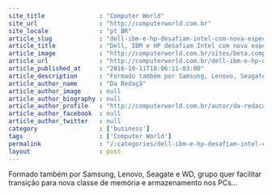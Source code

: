 ```yaml
---
site_title               : "Computer World"
site_url                 : "http://computerworld.com.br"
site_locale              : "pt_BR"
article_slug             : "dell-ibm-e-hp-desafiam-intel-com-nova-especificacao-gen-z"
article_title            : "Dell, IBM e HP desafiam Intel com nova especificação Gen-Z"
article_image            : "http://computerworld.com.br/sites/beta.computerworld.com.br/files/news_articles/intel_logo.jpg"
article_url              : "http://computerworld.com.br/dell-ibm-e-hp-desafiam-intel-com-nova-especificacao-gen-z"
article_published_at     : "2016-10-11T18:06:11-03:00"
article_description      : "Formado também por Samsung, Lenovo, Seagate e WD, grupo quer facilitar transição para nova classe de memória e armazenamento nos PCs..."
article_author_name      : "Da Redaçã"
article_author_image     : null
article_author_biography : null
article_author_profile   : "http://computerworld.com.br/autor/da-redacao"
article_author_facebook  : null
article_author_twitter   : null
category                 : ['business']
tags                     : ['Computer World']
permalink                : "/:categories/dell-ibm-e-hp-desafiam-intel-com-nova-especificacao-gen-z/"
layout                   : post
---
```


Formado também por Samsung, Lenovo, Seagate e WD, grupo quer facilitar transição para nova classe de memória e armazenamento nos PCs...
